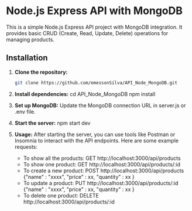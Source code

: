 # Node.js Express API with MongoDB

This is a simple Node.js Express API project with MongoDB integration. It provides basic CRUD (Create, Read, Update, Delete) operations for managing products.

## Installation

1. **Clone the repository:**
   ```bash
   git clone https://github.com/emessonSilva/API_Node_MongoDB.git

2. **Install dependencies:**
   cd API_Node_MongoDB
   npm install

3. **Set up MongoDB:**
   Update the MongoDB connection URL in server.js or .env file.

4. **Start the server:**
   npm start dev

5. **Usage:**
   After starting the server, you can use tools like Postman or Insomnia to interact with the API endpoints. Here are some example requests:
   - To show all the products: GET http://localhost:3000/api/products
   - To show one product: GET http://localhost:3000/api/products/:id
   - To create a new product: POST http://localhost:3000/api/products {"name" : "xxxx", "price" : xx, "quantity" : xx }
   - To update a product: PUT http://localhost:3000/api/products/:id {"name" : "xxxx", "price" : xx, "quantity" : xx }
   - To delete one product: DELETE http://localhost:3000/api/products/:id





   


